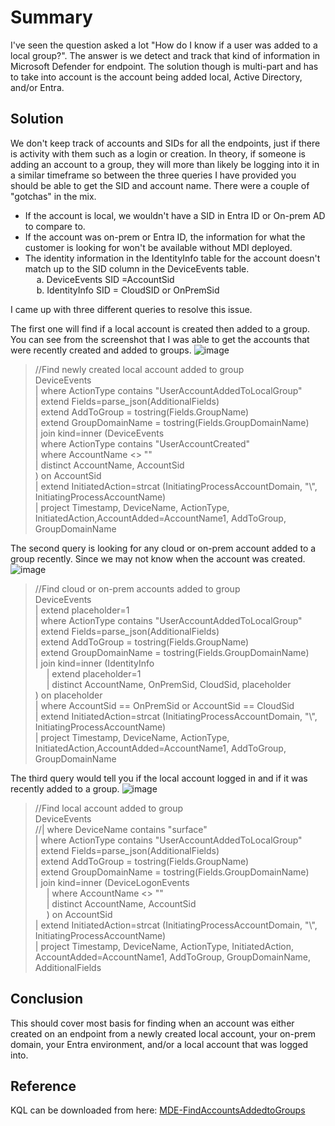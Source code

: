 # Summary
I've seen the question asked a lot "How do I know if a user was added to a local group?". The answer is we detect and track that kind of information in Microsoft Defender for endpoint. The solution though is multi-part and has to take into account is the account being added local, Active Directory, and/or Entra.

## Solution
We don't keep track of accounts and SIDs for all the endpoints, just if there is activity with them such as a login or creation. In theory, if someone is adding an account to a group, they will more than likely be logging into it in a similar timeframe so between the three queries I have provided you should be able to get the SID and account name.
There were a couple of "gotchas" in the mix. 

* If the account is local, we wouldn't have a SID in Entra ID or On-prem AD to compare to.
* If the account was on-prem or Entra ID, the information for what the customer is looking for won't be available without MDI deployed.
* The identity information in the IdentityInfo table for the account doesn't match up to the SID column in the DeviceEvents table.
<BR> &emsp; a. DeviceEvents SID =AccountSid 
<BR> &emsp; b. IdentityInfo SID = CloudSID or OnPremSid

I came up with three different queries to resolve this issue.
 
The first one will find if a local account is created then added to a group. You can see from the screenshot that I was able to get the accounts that were recently created and added to groups.
![image](https://github.com/user-attachments/assets/d8d765c3-6dc2-4ad7-b9c9-9c0c2ed7bb94)

> //Find newly created local account added to group <BR>
DeviceEvents <BR>
| where ActionType contains "UserAccountAddedToLocalGroup" <BR>
| extend Fields=parse_json(AdditionalFields) <BR>
| extend AddToGroup = tostring(Fields.GroupName) <BR>
| extend GroupDomainName = tostring(Fields.GroupDomainName) <BR>
| join kind=inner (DeviceEvents <BR>
    | where ActionType contains "UserAccountCreated" <BR>
    | where AccountName <> "" <BR>
    | distinct AccountName, AccountSid <BR>
    ) on AccountSid <BR>
| extend InitiatedAction=strcat (InitiatingProcessAccountDomain, "\\", InitiatingProcessAccountName) <BR>
| project Timestamp, DeviceName, ActionType, InitiatedAction,AccountAdded=AccountName1, AddToGroup, GroupDomainName <BR>

The second query is looking for any cloud or on-prem account added to a group recently. Since we may not know when the account was created.
![image](https://github.com/user-attachments/assets/e0888470-53ea-4c96-af0a-8f6d2072d350)


> //Find cloud or on-prem accounts added to group <BR>
DeviceEvents <BR>
| extend placeholder=1 <BR>
| where ActionType contains "UserAccountAddedToLocalGroup" <BR>
| extend Fields=parse_json(AdditionalFields) <BR>
| extend AddToGroup = tostring(Fields.GroupName) <BR>
| extend GroupDomainName = tostring(Fields.GroupDomainName) <BR>
| join kind=inner (IdentityInfo <BR>
&emsp;    | extend placeholder=1 <BR>
&emsp;    | distinct AccountName, OnPremSid, CloudSid, placeholder <BR>
) on placeholder <BR>
| where AccountSid == OnPremSid or AccountSid == CloudSid <BR>
| extend InitiatedAction=strcat (InitiatingProcessAccountDomain, "\\", InitiatingProcessAccountName) <BR>
| project Timestamp, DeviceName, ActionType, InitiatedAction,AccountAdded=AccountName1, AddToGroup, GroupDomainName <BR>

The third query would tell you if the local account logged in and if it was recently added to a group.
![image](https://github.com/user-attachments/assets/563cf820-5d5b-40bf-8b91-c8d095979de9)

> //Find local account added to group  <BR>
DeviceEvents <BR>
//| where DeviceName contains "surface" <BR>
| where ActionType contains "UserAccountAddedToLocalGroup" <BR>
| extend Fields=parse_json(AdditionalFields) <BR>
| extend AddToGroup = tostring(Fields.GroupName) <BR>
| extend GroupDomainName = tostring(Fields.GroupDomainName) <BR>
| join kind=inner (DeviceLogonEvents <BR>
&emsp;    | where AccountName <> "" <BR>
&emsp;    | distinct AccountName, AccountSid <BR>
&emsp;    ) on AccountSid <BR>
| extend InitiatedAction=strcat (InitiatingProcessAccountDomain, "\\", InitiatingProcessAccountName) <BR>
| project Timestamp, DeviceName, ActionType, InitiatedAction, AccountAdded=AccountName1, AddToGroup, GroupDomainName, AdditionalFields <BR>

## Conclusion
This should cover most basis for finding when an account was either created on an endpoint from a newly created local account, your on-prem domain, your Entra environment, and/or a local account that was logged into.

## Reference
KQL can be downloaded from here: [MDE-FindAccountsAddedtoGroups](https://github.com/mattnovitsch/M365/blob/main/KQL/MDE/MDE-FindAccountsAddedtoGroups)
